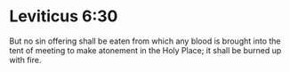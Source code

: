 # Leviticus 6:30

But no sin offering shall be eaten from which any blood is brought into the tent of meeting to make atonement in the Holy Place; it shall be burned up with fire.
